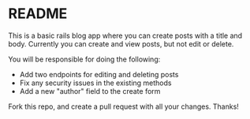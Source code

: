 # README

This is a basic rails blog app where you can create posts with a title and body. Currently you can create and view posts, but not edit or delete.

You will be responsible for doing the following:
* Add two endpoints for editing and deleting posts
* Fix any security issues in the existing methods
* Add a new "author" field to the create form

Fork this repo, and create a pull request with all your changes. Thanks!
